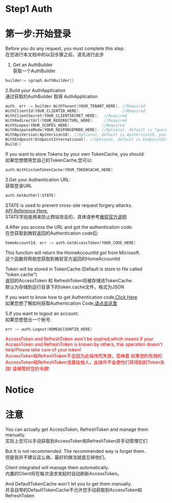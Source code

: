 # Step1 Auth

# 第一步:开始登录

Before you do any request, you must complete this step.   
在您进行本文档中的以后步骤之前，请先进行此步

1. Get an AuthBuilder   
   获取一个AuthBuilder

```go
builder:= &graph.AuthBuilder{}
```

2.Build your AuthApplication   
通过获取的AuthBuilder 取得 AuthApplication

```go
auth, err := builder.WithTenant(YOUR_TENANT_HERE). //Required
WithClientId(YOUR_CLIENTID_HERE).                  //Required
WithClientSecret(YOUR_CLIENTSECRET_HERE).  //Required
WithRedirectUrl(YOUR_REDIRECTURL_HERE).    //Required
WithScopes(YOUR_SCOPES_HERE).             //Required
WithResponseMode(YOUR_RESPONSEMODE_HERE). //Optional, default is "query"
WithApiVersion(ApiVersion10). //Optional, default is ApiVersion10, you can set it to ApiVersionBeta to use beta version
WithEndpoint(EndpointInternational). //Optional, default is EndpointInternational, if you want to use Chinese version, you can set it to EndpointChina
Build()
```

If you want to store Tokens by your own TokenCache, you should:   
如果您想使用您自己的TokenCache,您可以:

```go
auth.WithCustomTokenCache(YOUR_TOKENCACHE_HERE)
```

3.Get your Authentication URL:   
获取登录URL

```go
auth.GetAuthUrl(STATE)
```

STATE is used to prevent cross-site request forgery attacks.   
[API Reference Here.](https://docs.microsoft.com/en-us/graph/auth-v2-user?context=graph%2Fapi%2F1.0&view=graph-rest-1.0#authorization-request)   
STATE字段是用来防止跨站攻击的，具体请参考[微软官方说明](https://docs.microsoft.com/en-us/graph/auth-v2-user?context=graph%2Fapi%2F1.0&view=graph-rest-1.0#authorization-request)

4.After you access the URL and got the authentication code:   
在您获取到微软返回的Authentication code后:

```go
homeAccountId, err := auth.GetAccessToken(YOUR_CODE_HERE)
```

This function will return the HomeAccountId got from Microsoft.   
这个函数将帮助您获取到微软官方返回的HomeAccountId

Token will be stored in TokenCache.(Default is store to file called "token.cache")   
返回的AccessToken 和 RefreshToken将被存储进TokenCache.   
默认为存储到运行目录下的token.cache文件，格式为JSON

If you want to know how to get Authentication
code,[Click Here](https://docs.microsoft.com/en-us/graph/auth-v2-user?context=graph%2Fapi%2F1.0&view=graph-rest-1.0#authorization-response)   
如果您想了解如何获取Authentication
Code,[请点击这里](https://docs.microsoft.com/en-us/graph/auth-v2-user?context=graph%2Fapi%2F1.0&view=graph-rest-1.0#authorization-response)

5.If you want to logout an account:   
如果您想登出一个账号:

```go
err := auth.Logout(HOMEACCOUNTID_HERE)
```   

<font color="red">AccessToken and RefreshToken won't be expired,which means if your AccessToken and RefreshToken is
known by others, this operation doesn't help!Please take care of your token!</font>   
<font color="red">AccessToken和RefreshToken不会因为此操作而失效，意味着 如果您的有效的AccessToken和RefreshToken泄露给他人，此操作不会使他们获得到的Token失效!
请保管好您的令牌!</font>

# Notice

# 注意

You can actually get AccessToken, RefreshToken and manage them manually.   
实际上您可以手动获取到AccessToken和RefreshToken并手动管理它们

But It is not recommended. The recommended way is forget them.   
但是我并不建议这么做。最好的做法就是忘掉他们。

Client integrated will manage them automatically.   
内置的Client将在每次请求发起时自动刷新AccessToken。

And DefaultTokenCache won't let you to get them manually.   
并且自带的DefaultTokenCache不允许您手动获取到AccessToken和RefreshToken


